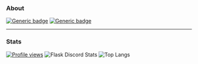 
### About
[![Generic badge](https://img.shields.io/static/v1?label=%E2%A0%80&message=Javascript&color=yellow&style=for-the-badge&logo=javascript)](https://shields.io/) [![Generic badge](https://img.shields.io/static/v1?label=API&message=Discord&color=hotpink&style=for-the-badge&logo=graphql)](https://shields.io/) 
<hr>

### Stats
[![Profile views](https://gpvc.arturio.dev/Ohmeg)](https://github.com/Ohmeg)
![Flask Discord Stats](https://img.shields.io/discord/930631518953553980?label=Flask%20Discord)
![Top Langs](https://github-readme-stats.vercel.app/api/top-langs/?username=ohmeg&theme=tokyonight)



<!--
**Ohmeg/Ohmeg** is a ✨ _special_ ✨ repository because its `README.md` (this file) appears on your GitHub profile.

Here are some ideas to get you started:

- 🔭 I’m currently working on ...
- 🌱 I’m currently learning ...
- 👯 I’m looking to collaborate on ...
- 🤔 I’m looking for help with ...
- 💬 Ask me about ...
- 📫 How to reach me: ...
- 😄 Pronouns: ...
- ⚡ Fun fact: ...
-->
